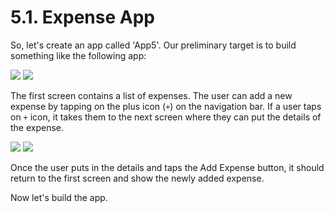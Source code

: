 # 5.1. Expense App

So, let's create an app called 'App5'. Our preliminary target is to build something like the following app:

![](<../.gitbook/assets/Screenshot 2023-05-18 at 10.45.04 AM (1).png>) ![](<../.gitbook/assets/Screenshot 2023-05-18 at 10.45.19 AM (1).png>)

The first screen contains a list of expenses. The user can add a new expense by tapping on the plus icon (`+`) on the navigation bar. If a user taps on `+` icon, it takes them to the next screen where they can put the details of the expense.

![](<../.gitbook/assets/Screenshot 2023-05-18 at 10.56.57 AM (1).png>) ![](<../.gitbook/assets/Screenshot 2023-05-18 at 10.45.48 AM (1).png>)

Once the user puts in the details and taps the Add Expense button, it should return to the first screen and show the newly added expense.

Now let's build the app.
